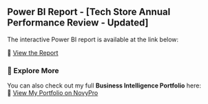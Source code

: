 ## Power BI Report - [Tech Store Annual Performance Review - Updated]

The interactive Power BI report is available at the link below:

🔗 [View the Report](https://app.powerbi.com/view?r=eyJrIjoiOTMyMjE4YWYtNWEyMC00Y2JkLWE2MDktMzI5MmFkYzc2OGYzIiwidCI6ImRmODY3OWNkLWE4MGUtNDVkOC05OWFjLWM4M2VkN2ZmOTVhMCJ9&pageName=159974565987e092a51c)

### 📂 Explore More  
You can also check out my full **Business Intelligence Portfolio** here:  
🔗 [View My Portfolio on NovyPro](https://www.novypro.com/profile_about/zeinab-mohammed?Popup=memberProfile&Data=1736029671102x665774339731850500)

